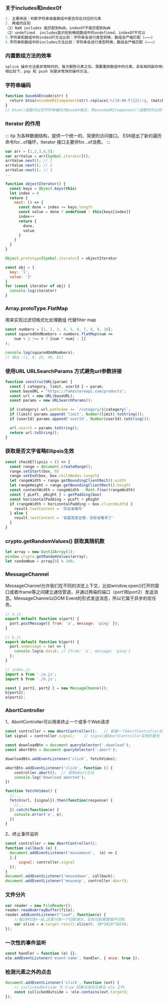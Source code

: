 ### 关于includes和indexOf

``` javascript
1. 主要用途：判断字符串或者数组中是否存在对应的元素
2. 两者的区别
（1）NaN includes 能匹配到NaN，indexOf不能匹配到NaN
（2）undefined  includes能识别到稀疏数组中的undefined，indexOf不可以
3.字符串和数组中的indexOf方法比较：字符串会进行类型转换，数组会严格匹配（===）
4.字符串和数组中的includes方法比较：字符串会进行类型转换，数组会严格匹配（===）
```  

### 内置数组方法的效率
``` javascript
splice 操作方法是非常耗时的，每次删除元素之后，需要重排数组中的元素，具有相同副作用的操作方法还有 unshift 和 shift 
相比较下，pop 和 push 则是非常快的操作方法，
```

### 字符串编码
``` javascript
function base64Encode(str) {
  return btoa(encodeURIComponent(str).replace(/%([0-9A-F]{2})/g, (match, p1) => String.fromCharCode('0x' + p1)));
}
// btoa()函数可以将字符串编码为Base64格式，而encodeURIComponent()函数则可以将字符串转换为可传输的URI格式。我们还使用了一个正则表达式来将URI格式中的特殊字符进行替换。
```

### Iterator 的作用
::: tip
为各种数据结构，提供一个统一的、简便的访问接口。
ES6提出了新的遍历命令for...of循环，Iterator 接口主要供for...of消费。
:::

``` javascript
var arr = [1,2,3,4,5];
var arrValue = arr[Symbol.iterator]();
arrValue.next(); // 1
arrValue.next(); // 2
arrValue.next(); // 3
...
```

``` javascript
function objectIterator() {
  const keys = Object.keys(this)
  let index = 0
  return {
    next: () => {
      const done = index >= keys.length
      const value = done ? undefined : this[keys[index]]
      index++
      return {
        done,
        value
      }
    }
  }
}

Object.prototype[Symbol.iterator] = objectIterator

const obj = {
  key: '1',
  value: '2'
}
for (const iterator of obj) {
  console.log(iterator)
}
```

### Array.protoType.FlatMap
用来实现过滤切格式化处理数组 代替filter map

``` javascript
const numbers = [1, 2, 3, 4, 5, 6, 7, 8, 9, 10];
const squaredOddNumbers = numbers.flatMap(num => 
    num % 2 !== 0 ? [num * num] : []
);

console.log(squaredOddNumbers);
// 输出：[1, 9, 25, 49, 81]
```

### 使用URL URLSearchParams 方式避免url参数拼接

``` javascript
function constructURL(param) {
  const { category, limit, userId } = param;
  const baseURL = "https://fakestoreapi.com/products";
  const url = new URL(baseURL);
  const params = new URLSearchParams();

  if (category) url.pathname += `/category/${category}`;
  if (limit) params.append('limit', Number(limit).toString());
  if (userId) params.append('userId', Number(userId).toString());

  url.search = params.toString();
  return url.toString();
}

```

### 获取是否文字省略Ellipsis生效

``` javascript
const checkEllipsis = () => {
  const range = document.createRange();
  range.setStart(box, 0)
  range.setEnd(box, box.childNodes.length)
  let rangeWidth = range.getBoundingClientRect().width
  let rangeHeight = range.getBoundingClientRect().height
  const contentWidth = rangeWidth - Math.floor(rangeWidth)
  const { pLeft, pRight } = getPadding(box)
  const horizontalPadding = pLeft + pRight
  if (rangeWidth + horizontalPadding > box.clientWidth) {
    result.textContent = '存在省略号'
  } else {
    result.textContent = '容器宽度足够，没有省略号了'
  }
}

```

### crypto.getRandomValues() 获取真随机数

``` javascript
let array = new Uint32Array(1);
window.crypto.getRandomValues(array);
let randomNum = array[0] % 100;
```

### MessageChannel 

MessageChannel允许我们在不同的浏览上下文，比如window.open()打开的窗口或者iframe等之间建立通信管道，并通过两端的端口（port1和port2）发送消息。MessageChannel以DOM Event的形式发送消息，所以它属于异步的宏任务。

``` javascript
// a.js
export default function a(port) {
  port.postMessage({ from: 'a', message: 'ping' });
}

// b.js
export default function b(port) {
  port.onmessage = (e) => {
    console.log(e.data); // {from: 'a', message: 'ping'}
  };
}

// index.js
import a from './a.js';
import b from './b.js';

const { port1, port2 } = new MessageChannel();
b(port2);
a(port1);
```

### AbortController
1、AbortController可以用来终止一个或多个Web请求

``` javascript
const controller = new AbortController();   // 新建一个AbortController实例
let signal = controller.signal;    // signal是AbortController实例的属性

const downloadBtn = document.querySelector('.download');
const abortBtn = document.querySelector('.abort');

downloadBtn.addEventListener('click', fetchVideo);

abortBtn.addEventListener('click', function () {
    controller.abort();  // 调用abort方法
    console.log('Download aborted');
})

function fetchVideo() {
  //...
  fetch(url, {signal}).then(function(response) {
    //...
  }).catch(function(e) {
    console.error('e', e);
  })
}
```

2、终止事件监听

``` javascript
const controller = new AbortController();
function callback (e) {
  document.addEventListener('mousemove',  (e) => {
  },{
      signal: controller.signal  
  });
}
document.addEventListener('mousedown', callback);
document.addEventListener('mouseup', controller.abort);
```

### 文件分片

``` javascript
var reader = new FileReader();
reader.readAsArrayBuffer(file);
reader.addEventListener("load", function(e) {
    //每10M切割一段,这里只做一个切割演示，实际切割需要循环切割，
    var slice = e.target.result.slice(0, 10*1024*1024);
});
```

### 一次性的事件监听
``` js
const handler = function (e) {};
ele.addEventListener('event-name', handler, { once: true });
```

### 检测元素之外的点击
``` js
document.addEventListener('click', function (evt) {
    // isClickedOutside 为 true 如果点击的元素在 ele 之外
    const isClickedOutside = !ele.contains(evt.target);
});
```
